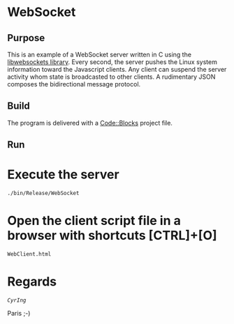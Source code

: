 # WebSocket
## Purpose
This is an example of a WebSocket server written in C using the [libwebsockets library](https://github.com/warmcat/libwebsockets).
Every second, the server pushes the Linux system information toward the Javascript clients.
Any client can suspend the server activity whom state is broadcasted to other clients.
A rudimentary JSON composes the bidirectional message protocol.
## Build
The program is delivered with a [Code::Blocks](http://www.codeblocks.org) project file.
## Run
 # Execute the server
```
./bin/Release/WebSocket
```
 # Open the client script file in a browser with shortcuts [CTRL]+[O]
```
WebClient.html
```
# Regards
_`CyrIng`_

 Paris ;-)
